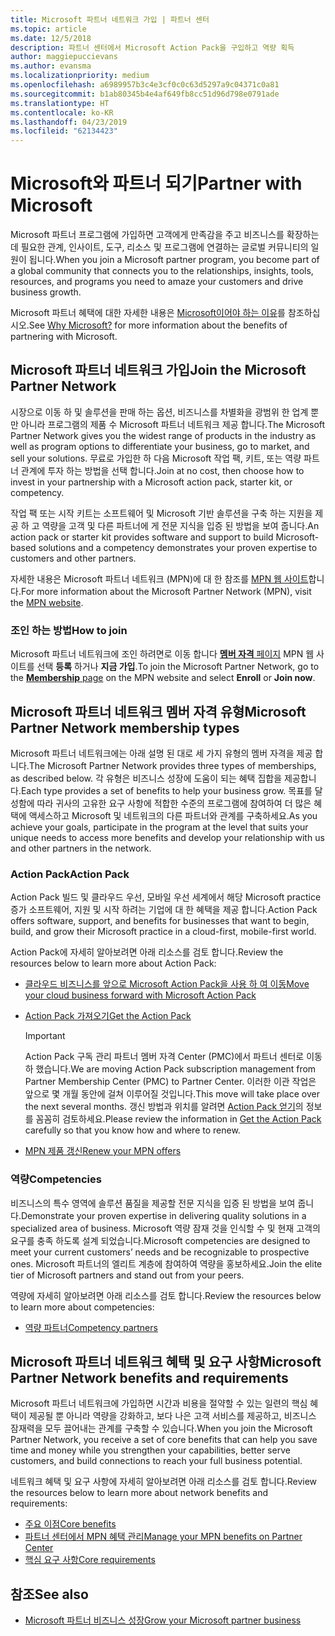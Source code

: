 ```yaml
---
title: Microsoft 파트너 네트워크 가입 | 파트너 센터
ms.topic: article
ms.date: 12/5/2018
description: 파트너 센터에서 Microsoft Action Pack을 구입하고 역량 획득
author: maggiepuccievans
ms.author: evansma
ms.localizationpriority: medium
ms.openlocfilehash: a6989957b3c4e3cf0c0c63d5297a9c04371c0a81
ms.sourcegitcommit: b1ab80345b4e4af649fb8cc51d96d798e0791ade
ms.translationtype: HT
ms.contentlocale: ko-KR
ms.lasthandoff: 04/23/2019
ms.locfileid: "62134423"
---
```

<!-- Note from Maggie on Dec 5, 2018: I can no longer tell what purpose this article serves. I'm going to redirect it to the mpn-overview.md topic and move the relevant information there. In the interim, I've copied and pasted the content from the MPN overview topic into this one in case anyone out there has it bookmarked.
-->

# <a name="partner-with-microsoft"></a><span data-ttu-id="dbc20-103">Microsoft와 파트너 되기</span><span class="sxs-lookup"><span data-stu-id="dbc20-103">Partner with Microsoft</span></span>

<span data-ttu-id="dbc20-104">Microsoft 파트너 프로그램에 가입하면 고객에게 만족감을 주고 비즈니스를 확장하는 데 필요한 관계, 인사이트, 도구, 리소스 및 프로그램에 연결하는 글로벌 커뮤니티의 일원이 됩니다.</span><span class="sxs-lookup"><span data-stu-id="dbc20-104">When you join a Microsoft partner program, you become part of a global community that connects you to the relationships, insights, tools, resources, and programs you need to amaze your customers and drive business growth.</span></span>

<span data-ttu-id="dbc20-105">Microsoft 파트너 혜택에 대한 자세한 내용은 [Microsoft이어야 하는 이유](https://partner.microsoft.com/business-opportunities/why-microsoft)를 참조하십시오.</span><span class="sxs-lookup"><span data-stu-id="dbc20-105">See [Why Microsoft?](https://partner.microsoft.com/business-opportunities/why-microsoft) for more information about the benefits of partnering with Microsoft.</span></span> 

## <a name="join-the-microsoft-partner-network"></a><span data-ttu-id="dbc20-106">Microsoft 파트너 네트워크 가입</span><span class="sxs-lookup"><span data-stu-id="dbc20-106">Join the Microsoft Partner Network</span></span>

<!-- 12/5/18 The content below was copied and pasted directly from the Membership page of the MPN site (https://partner.microsoft.com/en-us/membership)-->

<span data-ttu-id="dbc20-107">시장으로 이동 하 및 솔루션을 판매 하는 옵션, 비즈니스를 차별화을 광범위 한 업계 뿐만 아니라 프로그램의 제품 수 Microsoft 파트너 네트워크 제공 합니다.</span><span class="sxs-lookup"><span data-stu-id="dbc20-107">The Microsoft Partner Network gives you the widest range of products in the industry as well as program options to differentiate your business, go to market, and sell your solutions.</span></span> <span data-ttu-id="dbc20-108">무료로 가입한 하 다음 Microsoft 작업 팩, 키트, 또는 역량 파트너 관계에 투자 하는 방법을 선택 합니다.</span><span class="sxs-lookup"><span data-stu-id="dbc20-108">Join at no cost, then choose how to invest in your partnership with a Microsoft action pack, starter kit, or competency.</span></span>

<span data-ttu-id="dbc20-109">작업 팩 또는 시작 키트는 소프트웨어 및 Microsoft 기반 솔루션을 구축 하는 지원을 제공 하 고 역량을 고객 및 다른 파트너에 게 전문 지식을 입증 된 방법을 보여 줍니다.</span><span class="sxs-lookup"><span data-stu-id="dbc20-109">An action pack or starter kit provides software and support to build Microsoft-based solutions and a competency demonstrates your proven expertise to customers and other partners.</span></span>

<span data-ttu-id="dbc20-110">자세한 내용은 Microsoft 파트너 네트워크 (MPN)에 대 한 참조를 [MPN 웹 사이트](https://partner.microsoft.com/commercial)합니다.</span><span class="sxs-lookup"><span data-stu-id="dbc20-110">For more information about the Microsoft Partner Network (MPN), visit the [MPN website](https://partner.microsoft.com/commercial).</span></span>

### <a name="how-to-join"></a><span data-ttu-id="dbc20-111">조인 하는 방법</span><span class="sxs-lookup"><span data-stu-id="dbc20-111">How to join</span></span>

<span data-ttu-id="dbc20-112">Microsoft 파트너 네트워크에 조인 하려면로 이동 합니다 [ **멤버 자격** 페이지](https://partner.microsoft.com/membership) MPN 웹 사이트를 선택 **등록** 하거나 **지금 가입**.</span><span class="sxs-lookup"><span data-stu-id="dbc20-112">To join the Microsoft Partner Network, go to the [**Membership** page](https://partner.microsoft.com/membership) on the MPN website and select **Enroll** or **Join now**.</span></span>

## <a name="microsoft-partner-network-membership-types"></a><span data-ttu-id="dbc20-113">Microsoft 파트너 네트워크 멤버 자격 유형</span><span class="sxs-lookup"><span data-stu-id="dbc20-113">Microsoft Partner Network membership types</span></span>

<!-- 12/5/18 The content below was copied and pasted directly from the Membership pages of the MPN site (https://partner.microsoft.com/en-us/membership)-->

<span data-ttu-id="dbc20-114">Microsoft 파트너 네트워크에는 아래 설명 된 대로 세 가지 유형의 멤버 자격을 제공 합니다.</span><span class="sxs-lookup"><span data-stu-id="dbc20-114">The Microsoft Partner Network provides three types of memberships, as described below.</span></span> <span data-ttu-id="dbc20-115">각 유형은 비즈니스 성장에 도움이 되는 혜택 집합을 제공합니다.</span><span class="sxs-lookup"><span data-stu-id="dbc20-115">Each type provides a set of benefits to help your business grow.</span></span> <span data-ttu-id="dbc20-116">목표를 달성함에 따라 귀사의 고유한 요구 사항에 적합한 수준의 프로그램에 참여하여 더 많은 혜택에 액세스하고 Microsoft 및 네트워크의 다른 파트너와 관계를 구축하세요.</span><span class="sxs-lookup"><span data-stu-id="dbc20-116">As you achieve your goals, participate in the program at the level that suits your unique needs to access more benefits and develop your relationship with us and other partners in the network.</span></span>

### <a name="action-pack"></a><span data-ttu-id="dbc20-117">Action Pack</span><span class="sxs-lookup"><span data-stu-id="dbc20-117">Action Pack</span></span>

<span data-ttu-id="dbc20-118">Action Pack 빌드 및 클라우드 우선, 모바일 우선 세계에서 해당 Microsoft practice 증가 소프트웨어, 지원 및 시작 하려는 기업에 대 한 혜택을 제공 합니다.</span><span class="sxs-lookup"><span data-stu-id="dbc20-118">Action Pack offers software, support, and benefits for businesses that want to begin, build, and grow their Microsoft practice in a cloud-first, mobile-first world.</span></span> 

<span data-ttu-id="dbc20-119">Action Pack에 자세히 알아보려면 아래 리소스를 검토 합니다.</span><span class="sxs-lookup"><span data-stu-id="dbc20-119">Review the resources below to learn more about Action Pack:</span></span>

- [<span data-ttu-id="dbc20-120">클라우드 비즈니스를 앞으로 Microsoft Action Pack을 사용 하 여 이동</span><span class="sxs-lookup"><span data-stu-id="dbc20-120">Move your cloud business forward with Microsoft Action Pack</span></span>](https://partner.microsoft.com/membership/action-pack)
- [<span data-ttu-id="dbc20-121">Action Pack 가져오기</span><span class="sxs-lookup"><span data-stu-id="dbc20-121">Get the Action Pack</span></span>](mpn-get-action-pack.md)
  
    >[!IMPORTANT]
    ><span data-ttu-id="dbc20-122">Action Pack 구독 관리 파트너 멤버 자격 Center (PMC)에서 파트너 센터로 이동 하 했습니다.</span><span class="sxs-lookup"><span data-stu-id="dbc20-122">We are moving Action Pack subscription management from Partner Membership Center (PMC) to Partner Center.</span></span> <span data-ttu-id="dbc20-123">이러한 이관 작업은 앞으로 몇 개월 동안에 걸쳐 이루어질 것입니다.</span><span class="sxs-lookup"><span data-stu-id="dbc20-123">This move will take place over the next several months.</span></span> <span data-ttu-id="dbc20-124">갱신 방법과 위치를 알려면 [Action Pack 얻기](mpn-get-action-pack.md)의 정보를 꼼꼼히 검토하세요.</span><span class="sxs-lookup"><span data-stu-id="dbc20-124">Please review the information in [Get the Action Pack](mpn-get-action-pack.md) carefully so that you know how and where to renew.</span></span>  

- [<span data-ttu-id="dbc20-125">MPN 제품 갱신</span><span class="sxs-lookup"><span data-stu-id="dbc20-125">Renew your MPN offers</span></span>](renew-mpn-offers.md)

### <a name="competencies"></a><span data-ttu-id="dbc20-126">역량</span><span class="sxs-lookup"><span data-stu-id="dbc20-126">Competencies</span></span>

<span data-ttu-id="dbc20-127">비즈니스의 특수 영역에 솔루션 품질을 제공할 전문 지식을 입증 된 방법을 보여 줍니다.</span><span class="sxs-lookup"><span data-stu-id="dbc20-127">Demonstrate your proven expertise in delivering quality solutions in a specialized area of business.</span></span> <span data-ttu-id="dbc20-128">Microsoft 역량 잠재 것을 인식할 수 및 현재 고객의 요구를 충족 하도록 설계 되었습니다.</span><span class="sxs-lookup"><span data-stu-id="dbc20-128">Microsoft competencies are designed to meet your current customers’ needs and be recognizable to prospective ones.</span></span> <span data-ttu-id="dbc20-129">Microsoft 파트너의 엘리트 계층에 참여하여 역량을 홍보하세요.</span><span class="sxs-lookup"><span data-stu-id="dbc20-129">Join the elite tier of Microsoft partners and stand out from your peers.</span></span>

<span data-ttu-id="dbc20-130">역량에 자세히 알아보려면 아래 리소스를 검토 합니다.</span><span class="sxs-lookup"><span data-stu-id="dbc20-130">Review the resources below to learn more about competencies:</span></span>

- [<span data-ttu-id="dbc20-131">역량 파트너</span><span class="sxs-lookup"><span data-stu-id="dbc20-131">Competency partners</span></span>](https://partner.microsoft.com/membership/competencies)

## <a name="microsoft-partner-network-benefits-and-requirements"></a><span data-ttu-id="dbc20-132">Microsoft 파트너 네트워크 혜택 및 요구 사항</span><span class="sxs-lookup"><span data-stu-id="dbc20-132">Microsoft Partner Network benefits and requirements</span></span>

<span data-ttu-id="dbc20-133">Microsoft 파트너 네트워크에 가입하면 시간과 비용을 절약할 수 있는 일련의 핵심 혜택이 제공될 뿐 아니라 역량을 강화하고, 보다 나은 고객 서비스를 제공하고, 비즈니스 잠재력을 모두 끌어내는 관계를 구축할 수 있습니다.</span><span class="sxs-lookup"><span data-stu-id="dbc20-133">When you join the Microsoft Partner Network, you receive a set of core benefits that can help you save time and money while you strengthen your capabilities, better serve customers, and build connections to reach your full business potential.</span></span>

<span data-ttu-id="dbc20-134">네트워크 혜택 및 요구 사항에 자세히 알아보려면 아래 리소스를 검토 합니다.</span><span class="sxs-lookup"><span data-stu-id="dbc20-134">Review the resources below to learn more about network benefits and requirements:</span></span>

- [<span data-ttu-id="dbc20-135">주요 이점</span><span class="sxs-lookup"><span data-stu-id="dbc20-135">Core benefits</span></span>](https://partner.microsoft.com/en-us/membership/core-benefits#simple-tab-content-1)
- [<span data-ttu-id="dbc20-136">파트너 센터에서 MPN 혜택 관리</span><span class="sxs-lookup"><span data-stu-id="dbc20-136">Manage your MPN benefits on Partner Center</span></span>](manage-your-partner-network-benefits.md)
- [<span data-ttu-id="dbc20-137">핵심 요구 사항</span><span class="sxs-lookup"><span data-stu-id="dbc20-137">Core requirements</span></span>](https://partner.microsoft.com/en-us/membership/core-benefits#simple-tab-content-2)

## <a name="see-also"></a><span data-ttu-id="dbc20-138">참조</span><span class="sxs-lookup"><span data-stu-id="dbc20-138">See also</span></span>
- [<span data-ttu-id="dbc20-139">Microsoft 파트너 비즈니스 성장</span><span class="sxs-lookup"><span data-stu-id="dbc20-139">Grow your Microsoft partner business</span></span>](grow-your-business.md)
